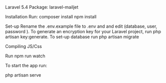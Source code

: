 Laravel 5.4
Package: laravel-mailjet

Installation
Run:
composer install
npm install


Set-up
Rename the .env.example file to .env and and edit (database, user, password ).
To generate an encryption key for your Laravel project, run php artisan key:generate.
To set-up database run php artisan migrate


Compiling JS/Css

Run npm run watch


To start the app run:

php artisan serve


